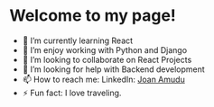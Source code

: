 

# Welcome to my page!

- 🌱 I’m currently learning React
- 🌱 I’m enjoy working with Python and Django
- 👯 I’m looking to collaborate on React Projects
- 🤔 I’m looking for help with Backend development
- 📫 How to reach me: LinkedIn: [Joan Amudu](www.linkedin.com/in/joan-amudu)
- ⚡ Fun fact: I love traveling.


